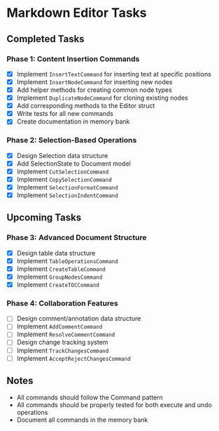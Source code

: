 # Markdown Editor Tasks

## Completed Tasks

### Phase 1: Content Insertion Commands
- [x] Implement `InsertTextCommand` for inserting text at specific positions
- [x] Implement `InsertNodeCommand` for inserting new nodes
- [x] Add helper methods for creating common node types
- [x] Implement `DuplicateNodeCommand` for cloning existing nodes
- [x] Add corresponding methods to the Editor struct
- [x] Write tests for all new commands
- [x] Create documentation in memory bank

### Phase 2: Selection-Based Operations
- [x] Design Selection data structure
- [x] Add SelectionState to Document model
- [x] Implement `CutSelectionCommand`
- [x] Implement `CopySelectionCommand`
- [x] Implement `SelectionFormatCommand`
- [x] Implement `SelectionIndentCommand`

## Upcoming Tasks

### Phase 3: Advanced Document Structure
- [x] Design table data structure
- [x] Implement `TableOperationsCommand`
- [x] Implement `CreateTableCommand`
- [x] Implement `GroupNodesCommand`
- [x] Implement `CreateTOCCommand`

### Phase 4: Collaboration Features
- [ ] Design comment/annotation data structure
- [ ] Implement `AddCommentCommand`
- [ ] Implement `ResolveCommentCommand`
- [ ] Design change tracking system
- [ ] Implement `TrackChangesCommand`
- [ ] Implement `AcceptRejectChangesCommand`

## Notes
- All commands should follow the Command pattern
- All commands should be properly tested for both execute and undo operations
- Document all commands in the memory bank
